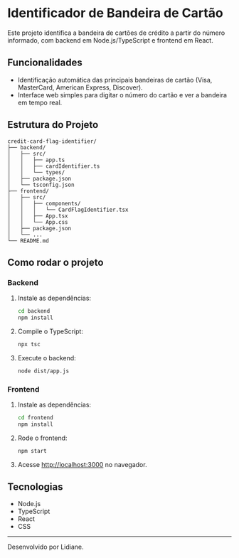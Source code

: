 # Identificador de Bandeira de Cartão

Este projeto identifica a bandeira de cartões de crédito a partir do número informado, com backend em Node.js/TypeScript e frontend em React.

## Funcionalidades

- Identificação automática das principais bandeiras de cartão (Visa, MasterCard, American Express, Discover).
- Interface web simples para digitar o número do cartão e ver a bandeira em tempo real.

## Estrutura do Projeto

```
credit-card-flag-identifier/
├── backend/
│   ├── src/
│   │   ├── app.ts
│   │   ├── cardIdentifier.ts
│   │   └── types/
│   ├── package.json
│   └── tsconfig.json
├── frontend/
│   ├── src/
│   │   ├── components/
│   │   │   └── CardFlagIdentifier.tsx
│   │   ├── App.tsx
│   │   └── App.css
│   ├── package.json
│   └── ...
└── README.md
```

## Como rodar o projeto

### Backend

1. Instale as dependências:
   ```bash
   cd backend
   npm install
   ```

2. Compile o TypeScript:
   ```bash
   npx tsc
   ```

3. Execute o backend:
   ```bash
   node dist/app.js
   ```

### Frontend

1. Instale as dependências:
   ```bash
   cd frontend
   npm install
   ```

2. Rode o frontend:
   ```bash
   npm start
   ```

3. Acesse [http://localhost:3000](http://localhost:3000) no navegador.

## Tecnologias

- Node.js
- TypeScript
- React
- CSS

---

Desenvolvido por Lidiane.
